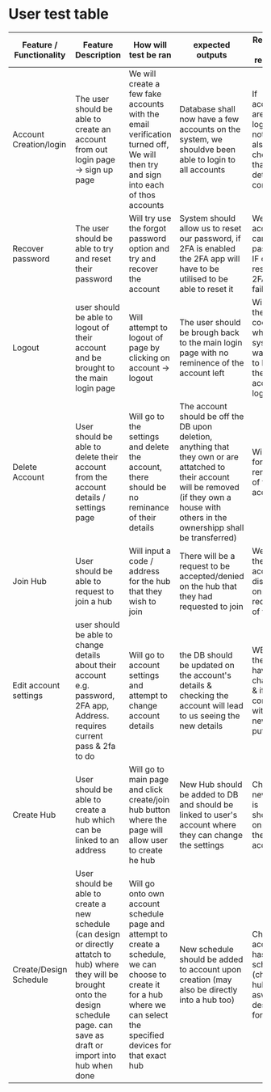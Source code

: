 # User test table

|Feature / Functionality |Feature Description| How will test be ran | expected outputs | Results to be recorded |
|--|--|--|--|--|
|Account Creation/login | The user should be able to create an account from out login page -> sign up page| We will create a few fake accounts with the email verification turned off, We will then try and sign into each of thos accounts | Database shall now have a few accounts on the system, we shouldve been able to login to all accounts | If accounts are able to login, if not why, also checking that details are correct|
|Recover password| The user should be able to try and reset their password| Will try use the forgot password option and try and recover the account | System should allow us to reset our password, if 2FA is enabled the 2FA app will have to be utilised to be able to reset it | Wether account can reset password, IF can reset W/O 2FA it is failure
|Logout| user should be able to logout of their account and be brought to the main login page| Will attempt to logout of page by clicking on account -> logout | The user should be brough back to the main login page with no reminence of the account left | Will check the cookies or whatever system was used to keep the account logged in|
|Delete Account | User should be able to delete their account from the account details / settings page | Will go to the settings and delete the account, there should be no reminance of their details | The account should be off the DB upon deletion, anything that they own or are attatched to their account will be removed (if they own a house with others in the ownershipp shall be transferred) | Will check for reminence of the account
|Join Hub | User should be able to request to join a hub | Will input a code / address for the hub that they wish to join | There will be a request to be accepted/denied on the hub that they had requested to join| Wether the account is displayed on the requests of the hub|
|Edit account settings | user should be able to change details about their account e.g. password, 2FA app, Address. requires current pass & 2fa to do | Will go to account settings and attempt to change account details | the DB should be updated on the account's details & checking the account will lead to us seeing the new details | WEther the details have changed & if its consistent with the new data put in |
|Create Hub| User should be able to create a hub which can be linked to an address | Will go to main page and click create/join hub button where the page will allow user to create he hub | New Hub should be added to DB and should be linked to user's account where they can change the settings | Check if new hub is showing on DB & the user's account|
|Create/Design Schedule| User should be able to create a new schedule (can design or directly attatch to hub) where they will be brought onto the design schedule page. can save as draft or import into hub when done|Will go onto own account schedule page and attempt to create a schedule, we can choose to create it for a hub where we can select the specified devices for that exact hub| New schedule should be added to account upon creation (may also be directly into a hub too)| Check if account has new schedule (check hub aswell if designed for hub)|
